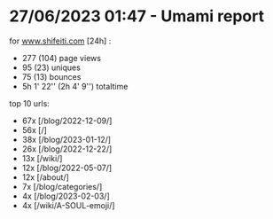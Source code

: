 # 27/06/2023 01:47 - Umami report
for www.shifeiti.com [24h] :

 - 277 (104) page views
 - 95 (23) uniques
 - 75 (13) bounces
 - 5h 1' 22'' (2h 4' 9'') totaltime


top 10 urls:
 - 67x [/blog/2022-12-09/]
 - 56x [/]
 - 38x [/blog/2023-01-12/]
 - 26x [/blog/2022-12-22/]
 - 13x [/wiki/]
 - 12x [/blog/2022-05-07/]
 - 12x [/about/]
 - 7x [/blog/categories/]
 - 4x [/blog/2023-02-03/]
 - 4x [/wiki/A-SOUL-emoji/]


